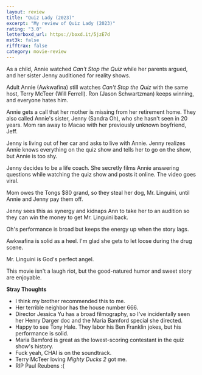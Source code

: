 ```yaml
---
layout: review
title: "Quiz Lady (2023)"
excerpt: "My review of Quiz Lady (2023)"
rating: "3.0"
letterboxd_url: https://boxd.it/5jzE7d
mst3k: false
rifftrax: false
category: movie-review
---
```


As a child, Annie watched <i>Can't Stop the Quiz</i> while her parents argued, and her sister Jenny auditioned for reality shows.

Adult Annie (Awkwafina) still watches <i>Can't Stop the Quiz</i> with the same host, Terry McTeer (Will Ferrell). Ron (Jason Schwartzman) keeps winning, and everyone hates him.

Annie gets a call that her mother is missing from her retirement home. They also called Annie's sister, Jenny (Sandra Oh), who she hasn't seen in 20 years. Mom ran away to Macao with her previously unknown boyfriend, Jeff.

Jenny is living out of her car and asks to live with Annie. Jenny realizes Annie knows everything on the quiz show and tells her to go on the show, but Annie is too shy.

Jenny decides to be a life coach. She secretly films Annie answering questions while watching the quiz show and posts it online. The video goes viral.

Mom owes the Tongs $80 grand, so they steal her dog, Mr. Linguini, until Annie and Jenny pay them off.

Jenny sees this as synergy and kidnaps Ann to take her to an audition so they can win the money to get Mr. Linguini back.

Oh's performance is broad but keeps the energy up when the story lags.

Awkwafina is solid as a heel. I'm glad she gets to let loose during the drug scene.

Mr. Linguini is God's perfect angel.

This movie isn't a laugh riot, but the good-natured humor and sweet story are enjoyable.

<b>Stray Thoughts</b>

- I think my brother recommended this to me.
- Her terrible neighbor has the house number 666.
- Director Jessica Yu has a broad filmography, so I've incidentally seen her Henry Darger doc and the Maria Bamford special she directed.
- Happy to see Tony Hale. They labor his Ben Franklin jokes, but his performance is solid.
- Maria Bamford is great as the lowest-scoring contestant in the quiz show's history.
- Fuck yeah, CHAI is on the soundtrack.
- Terry McTeer loving <i>Mighty Ducks 2</i> got me.
- RIP Paul Reubens :(
